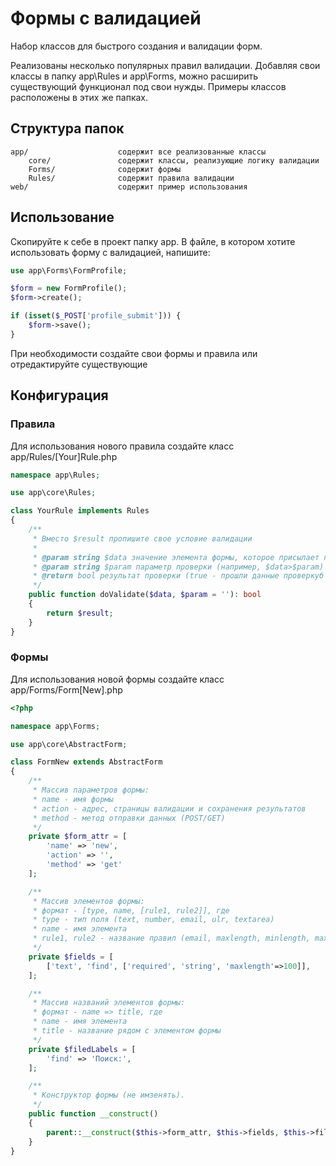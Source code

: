 <p>
    <h1>Формы с валидацией</h1>
</p>

<p>Набор классов для быстрого создания и валидации форм.</p>
<p>Реализованы несколько популярных правил валидации. 
Добавляя свои классы в папку app\Rules и app\Forms, можно расширить существующий функционал под свои нужды. 
Примеры классов расположены в этих же папках.</p>
 

Структура папок
-------------------

    app/                    содержит все реализованные классы
        core/               содержит классы, реализующие логику валидации
        Forms/              содержит формы
        Rules/              содержит правила валидации
    web/                    содержит пример использования   

Использование
-------------
Скопируйте к себе в проект папку app. В файле, в котором хотите использовать форму с валидацией, напишите:
```php
use app\Forms\FormProfile;

$form = new FormProfile();
$form->create();

if (isset($_POST['profile_submit'])) {
    $form->save();
}
```
При необходимости создайте свои формы и правила или отредактируйте существующие

Конфигурация
-------------

### Правила

Для использования нового правила создайте класс app/Rules/[Your]Rule.php

```php
namespace app\Rules;

use app\core\Rules;

class YourRule implements Rules
{
    /**
     * Вместо $result пропишите свое условие валидации
     *
     * @param string $data значение элемента формы, которое присылает пользователь
     * @param string $param параметр проверки (например, $data>$param)
     * @return bool результат проверки (true - прошли данные проверкуб false - нет)
     */
    public function doValidate($data, $param = ''): bool
    {
        return $result;
    }
}
```
### Формы

Для использования новой формы создайте класс app/Forms/Form[New].php

```php
<?php

namespace app\Forms;

use app\core\AbstractForm;

class FormNew extends AbstractForm
{
    /**
     * Массив параметров формы:
     * name - имя формы
     * action - адрес, страницы валидации и сохранения результатов
     * method - метод отправки данных (POST/GET)
     */
    private $form_attr = [
        'name' => 'new',
        'action' => '',
        'method' => 'get'
    ];

    /**
     * Массив элементов формы:
     * формат - [type, name, [rule1, rule2]], где
     * type - тип поля (text, number, email, ulr, textarea)
     * name - имя элемента
     * rule1, rule2 - название правил (email, maxlength, minlength, maxnumber, minnumber, number, required, string)
     */
    private $fields = [
        ['text', 'find', ['required', 'string', 'maxlength'=>100]],
    ];

    /**
     * Массив названий элементов формы:
     * формат - name => title, где
     * name - имя элемента
     * title - название рядом с элементом формы
     */
    private $filedLabels = [
        'find' => 'Поиск:',
    ];

    /**
     * Конструктор формы (не имзенять).
     */
    public function __construct()
    {
        parent::__construct($this->form_attr, $this->fields, $this->filedLabels);
    }
}
```







